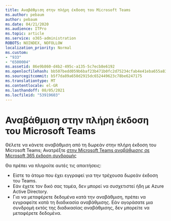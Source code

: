 ```yaml
---
title: Αναβάθμιση στην πλήρη έκδοση του Microsoft Teams
ms.author: pebaum
author: pebaum
ms.date: 04/21/2020
ms.audience: ITPro
ms.topic: article
ms.service: o365-administration
ROBOTS: NOINDEX, NOFOLLOW
localization_priority: Normal
ms.custom:
- "933"
- "6500004"
ms.assetid: 86e9b860-d4b2-495c-a135-5c7ecb8e6192
ms.openlocfilehash: bb507bedd059b6baf23b471b0fc2d75234cfab4e41eba655a83a645c65669680
ms.sourcegitcommit: b5f7da89a650d2915dc652449623c78be6247175
ms.translationtype: MT
ms.contentlocale: el-GR
ms.lasthandoff: 08/05/2021
ms.locfileid: "53919603"
---
```

# <a name="upgrade-to-the-full-version-of-microsoft-teams"></a>Αναβάθμιση στην πλήρη έκδοση του Microsoft Teams

Θέλετε να κάνετε αναβάθμιση από τη δωρεάν στην πλήρη έκδοση του Microsoft Teams; Ανατρέξτε [στην Microsoft Teams αναβάθμισης σε Microsoft 365 έκδοση συνδρομής](https://docs.microsoft.com/microsoftteams/upgrade-freemium)

Θα πρέπει να πληροίτε αυτές τις απαιτήσεις:

- Είστε το άτομο που έχει εγγραφεί για την τρέχουσα δωρεάν έκδοση του Teams.
- Εάν έχετε τον δικό σας τομέα, δεν μπορεί να συσχετιστεί ήδη με Azure Active Directory.
- Για να μεταφέρετε δεδομένα κατά την αναβάθμιση, πρέπει να εγγραφείτε κατά τη διαδικασία αναβάθμισης. Εάν αγοράσατε μια συνδρομή εκτός της διαδικασίας αναβάθμισης, δεν μπορείτε να μεταφέρετε δεδομένα.
